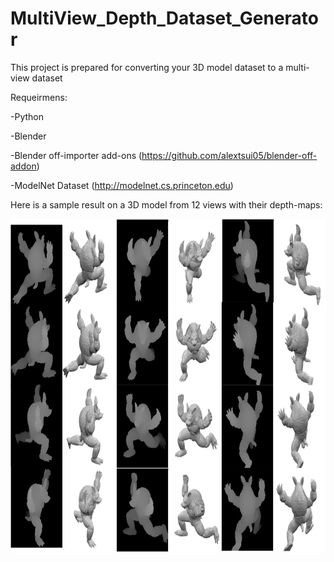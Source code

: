 # MultiView_Depth_Dataset_Generator
This project is prepared for converting your 3D model dataset to a multi-view dataset

Requeirmens:

-Python

-Blender

-Blender off-importer add-ons (https://github.com/alextsui05/blender-off-addon)

-ModelNet Dataset (http://modelnet.cs.princeton.edu)

Here is a sample result on a 3D model from 12 views with their depth-maps:

<img src="multiview.png" alt="multiview" class="inline" height="535" width="811"/>
